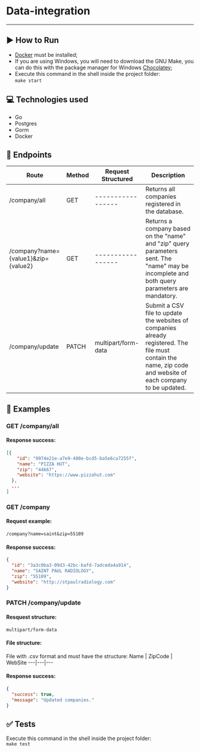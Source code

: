 # Data-integration
- - - -


## :arrow_forward: How to Run 
* [Docker](https://www.docker.com/) must be installed;
* If you are using Windows, you will need to download the GNU Make, you can do this with the package manager for Windows [Chocolatey](https://chocolatey.org/packages/make);
* Execute this command in the shell inside the project folder:  
`make start`


## :computer: Technologies used
* Go
* Postgres
* Gorm
* Docker


## :link: Endpoints
Route                                | Method | Request Structured | Description
------------------------------------ | ------ | -----------------    | -----
/company/all                         |  GET   | -----------------    | Returns all companies registered in the database.
/company?name={value1}&zip={value2}  |  GET   | -----------------    | Returns a company based on the "name" and "zip" query parameters sent. The "name" may be incomplete and both query parameters are mandatory.
/company/update                      | PATCH  |  multipart/form-data | Submit a CSV file to update the websites of companies already registered. The file must contain the name, zip code and website of each company to be updated.


## :book: Examples
### GET /company/all
#### Response success:
```json
[{
    "id": "9974e21e-a7e9-480e-bcd5-ba5e6ca7255f",
    "name": "PIZZA HUT",
    "zip": "44667",
    "website": "https://www.pizzahut.com"
  }, 
  ...
]  
```

### GET /company
#### Request example:  
`/company?name=saint&zip=55109`
#### Response success:
```json
{
  "id": "3a3c0ba3-09d3-42bc-bafd-7adceda4a914",
  "name": "SAINT PAUL RADIOLOGY",
  "zip": "55109",
  "website": "http://stpaulradiology.com"
} 
```

### PATCH /company/update
#### Resquest structure: 
`multipart/form-data`
#### File structure:
File with .csv format and must have the structure: 
 Name | ZipCode | WebSite
---|---|---
#### Response success:
```json
{
  "success": true,
  "message": "Updated companies."
}
```


## :white_check_mark: Tests
Execute this command in the shell inside the project folder:  
`make test`
